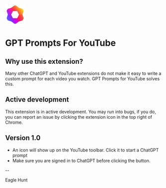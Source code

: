 <img src="src/assets/img/icon-128.png" width="64"/>

# GPT Prompts For YouTube


## Why use this extension?

Many other ChatGPT and YouTube extensions do not make it easy to write a custom prompt for each video you watch. GPT Prompts for YouTube solves this.

## Active development

This extension is in active development. You may run into bugs, if you do, you can report an issue by clicking the extension icon in the top right of Chrome.

## Version 1.0

- An icon will show up on the YouTube toolbar. Click it to start a ChatGPT prompt
- Make sure you are signed in to ChatGPT before clicking the button.

--

Eagle Hunt
